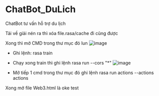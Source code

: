 # ChatBot_DuLich
ChatBot tư vấn hỗ trợ du lịch

Tải về giải nén ra thì xóa file.rasa/cache đi cũng được

Xong thì mở CMD trong thư mục đó lun
![image](https://user-images.githubusercontent.com/85334608/233958478-4f08ad30-1dd8-4a77-8c56-b8ec3fea0899.png)

- Ghi lệnh: 
rasa train
- Chạy xong train thì ghi lệnh
rasa run --cors "*"
![image](https://user-images.githubusercontent.com/85334608/233959069-0e173a58-237d-406f-ad74-4c5ab228fd38.png)

- Mở tiếp 1 cmd trong thư mục đó ghi lệnh
rasa run actions --actions actions

Xong mở file Web3.html là oke test

